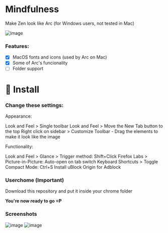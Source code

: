# Mindfulness
Make Zen look like Arc (for Windows users, not tested in Mac)

![image](https://github.com/user-attachments/assets/5b192ba1-e165-4553-8762-dd35713866bb)


### Features:
- [x] MacOS fonts and icons (used by Arc on Mac)
- [x] Some of Arc's funcionality
- [ ] Folder support

# 🌊 Install
### Change these settings:

Appearance:

Look and Feel > Single toolbar
Look and Feel > Move the New Tab button to the top
Right click on sidebar > Customize Toolbar - Drag the elements to make it look like the image

Functionality:

Look and Feel > Glance > Trigger method: Shift+Click
Firefox Labs > Picture-in-Picture: Auto-open on tab switch
Keyboard Shortcuts > Toggle Compact Mode: Ctrl+S
Install uBlock Origin for Adblock

### Userchome (Important)
Download this repository and put it inside your chrome folder

**You're now ready to go =P**

### Screenshots
![image](https://github.com/user-attachments/assets/6bafd85b-013d-499c-9a37-11a5ad02bba7)
![image](https://github.com/user-attachments/assets/d3cdbcf5-640b-43c0-a81b-ef1f03e2816c)


